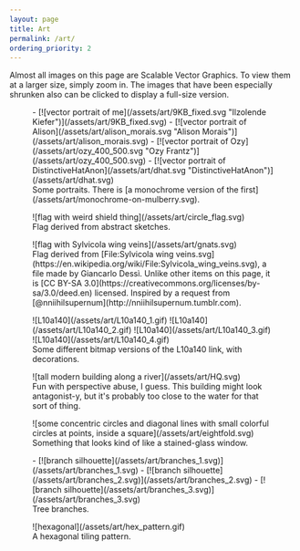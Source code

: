 ```yaml
---
layout: page
title: Art
permalink: /art/
ordering_priority: 2
---
```

Almost all images on this page are Scalable Vector Graphics. To view them at a larger size, simply zoom in. The images that have been especially shrunken also can be clicked to display a full-size version.

<figure class="photoset">
- [![vector portrait of me](/assets/art/9KB_fixed.svg "Ilzolende Kiefer")](/assets/art/9KB_fixed.svg)
- [![vector portrait of Alison](/assets/art/alison_morais.svg "Alison Morais")](/assets/art/alison_morais.svg)
- [![vector portrait of Ozy](/assets/art/ozy_400_500.svg "Ozy Frantz")](/assets/art/ozy_400_500.svg)
- [![vector portrait of DistinctiveHatAnon](/assets/art/dhat.svg "DistinctiveHatAnon")](/assets/art/dhat.svg)
<figcaption>
Some portraits. There is [a monochrome version of the first](/assets/art/monochrome-on-mulberry.svg).
</figcaption>
</figure>
<figure class="photoset">
![flag with weird shield thing](/assets/art/circle_flag.svg)
<figcaption>
Flag derived from abstract sketches.
</figcaption>
</figure>
<figure class="photoset">
![flag with Sylvicola wing veins](/assets/art/gnats.svg)
<figcaption>
Flag derived from [File:Sylvicola wing veins.svg](https://en.wikipedia.org/wiki/File:Sylvicola_wing_veins.svg), a file made by Giancarlo Dessì. Unlike other items on this page, it is [CC BY-SA 3.0](https://creativecommons.org/licenses/by-sa/3.0/deed.en) licensed. Inspired by a request from [@nniihilsupernum](http://nniihilsupernum.tumblr.com).
</figcaption>
</figure>
<figure class="L10a140">
![L10a140](/assets/art/L10a140_1.gif)
![L10a140](/assets/art/L10a140_2.gif)
![L10a140](/assets/art/L10a140_3.gif)
![L10a140](/assets/art/L10a140_4.gif)
<figcaption>
Some different bitmap versions of the L10a140 link, with decorations.
</figcaption>
</figure>
<figure class="photoset">
![tall modern building along a river](/assets/art/HQ.svg)
<figcaption>
Fun with perspective abuse, I guess. This building might look antagonist-y, but it's probably too close to the water for that sort of thing.
</figcaption>
</figure>
<figure class="photoset">
![some concentric circles and diagonal lines with small colorful circles at points, inside a square](/assets/art/eightfold.svg)
<figcaption>
Something that looks kind of like a stained-glass window.
</figcaption>
</figure>
<figure class="photoset">
- [![branch silhouette](/assets/art/branches_1.svg)](/assets/art/branches_1.svg)
- [![branch silhouette](/assets/art/branches_2.svg)](/assets/art/branches_2.svg)
- [![branch silhouette](/assets/art/branches_3.svg)](/assets/art/branches_3.svg)
<figcaption>
Tree branches.
</figcaption>
</figure>
<figure class="photoset">
![hexagonal](/assets/art/hex_pattern.gif)
<figcaption>
A hexagonal tiling pattern.
</figcaption>
</figure>